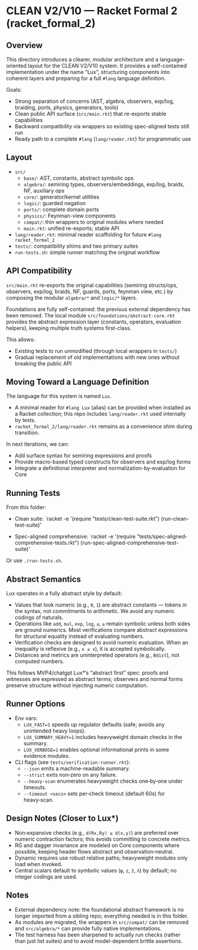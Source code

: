 <!-- (c) 2025 AI.IMPACT GmbH. Licensed under CC BY-NC-ND 4.0. Provided "as is" without warranties. No patent rights granted. Not for safety-critical use. -->

# CLEAN V2/V10 — Racket Formal 2 (racket_formal_2)

## Overview

This directory introduces a clearer, modular architecture and a language-oriented layout for the CLEAN V2/V10 system. It provides a self-contained implementation under the name “Lux”, structuring components into coherent layers and preparing for a full `#lang` language definition.

Goals:
- Strong separation of concerns (AST, algebra, observers, exp/log, braiding, ports, physics, generators, tools)
- Clean public API surface (`src/main.rkt`) that re-exports stable capabilities
- Backward compatibility via wrappers so existing spec-aligned tests still run
- Ready path to a complete `#lang` (`lang/reader.rkt`) for programmatic use

## Layout

- `src/`
  - `base/`: AST, constants, abstract symbolic ops
  - `algebra/`: semiring types, observers/embeddings, exp/log, braids, NF, auxiliary ops
  - `core/`: generator/kernel utilities
  - `logic/`: guarded negation
  - `ports/`: complete domain ports
  - `physics/`: Feynman-view components
  - `compat/`: thin wrappers to original modules where needed
  - `main.rkt`: unified re-exports; stable API
- `lang/reader.rkt`: minimal reader scaffolding for future `#lang racket_formal_2`
- `tests/`: compatibility shims and two primary suites
- `run-tests.sh`: simple runner matching the original workflow

## API Compatibility

`src/main.rkt` re-exports the original capabilities (semiring structs/ops, observers, exp/log, braids, NF, guards, ports, feynman view, etc.) by composing the modular `algebra/*` and `logic/*` layers.

Foundations are fully self-contained: the previous external dependency has been removed. The local module `src/foundations/abstract-core.rkt` provides the abstract expression layer (constants, operators, evaluation helpers), keeping multiple truth systems first-class.

This allows:
- Existing tests to run unmodified (through local wrappers in `tests/`)
- Gradual replacement of old implementations with new ones without breaking the public API

## Moving Toward a Language Definition

The language for this system is named `Lux`.

- A minimal reader for `#lang Lux` (alias) can be provided when installed as a Racket collection; this repo includes `lang/reader.rkt` used internally by tests.
- `racket_formal_2/lang/reader.rkt` remains as a convenience shim during transition.

In next iterations, we can:
- Add surface syntax for semiring expressions and proofs
- Provide macro-based typed constructs for observers and exp/log forms
- Integrate a definitional interpreter and normalization-by-evaluation for Core

## Running Tests

From this folder:

- Clean suite:
  `racket -e '(require "tests/clean-test-suite.rkt") (run-clean-test-suite)'

- Spec-aligned comprehensive:
  `racket -e '(require "tests/spec-aligned-comprehensive-tests.rkt") (run-spec-aligned-comprehensive-test-suite)'

Or use `./run-tests.sh`.

## Abstract Semantics

Lux operates in a fully abstract style by default:
- Values that look numeric (e.g., `0`, `1`) are abstract constants — tokens in the syntax, not commitments to arithmetic. We avoid any numeric codings of naturals.
- Operations like `add`, `mul`, `exp`, `log`, `≤`, `≥` remain symbolic unless both sides are ground numerics. Most verifications compare abstract expressions for structural equality instead of evaluating numbers.
- Verification checks are designed to avoid numeric evaluation. When an inequality is reflexive (e.g., `x ≤ x`), it is accepted symbolically.
- Distances and metrics are uninterpreted operators (e.g., `Bdist`), not computed numbers.

This follows MVP4/chatgpt Lux*’s “abstract first” spec: proofs and witnesses are expressed as abstract terms; observers and normal forms preserve structure without injecting numeric computation.

## Runner Options

- Env vars:
  - `LUX_FAST=1` speeds up regulator defaults (safe; avoids any unintended heavy loops).
  - `LUX_SUMMARY_HEAVY=1` includes heavyweight domain checks in the summary.
  - `LUX_VERBOSE=1` enables optional informational prints in some evidence modules.
- CLI flags (see `tests/verification-runner.rkt`):
  - `--json` emits a machine-readable summary.
  - `--strict` exits non‑zero on any failure.
  - `--heavy-scan` enumerates heavyweight checks one‑by‑one under timeouts.
  - `--timeout <secs>` sets per‑check timeout (default 60s) for heavy‑scan.

## Design Notes (Closer to Lux*)

- Non‑expansive checks (e.g., `d(Rx,Ry) ≤ d(x,y)`) are preferred over numeric contraction factors; this avoids committing to concrete metrics.
- RG and dagger invariance are modeled on Core components where possible, keeping header flows abstract and observation‑neutral.
- Dynamic requires use robust relative paths; heavyweight modules only load when invoked.
- Central scalars default to symbolic values (`φ`, `z`, `z̄`, `Λ`) by default; no integer codings are used.

## Notes

- External dependency note: the foundational abstract framework is no longer imported from a sibling repo; everything needed is in this folder.
- As modules are migrated, the wrappers in `src/compat/` can be removed and `src/algebra/*` can provide fully native implementations.
- The test harness has been sharpened to actually run checks (rather than just list suites) and to avoid model-dependent brittle assertions.
